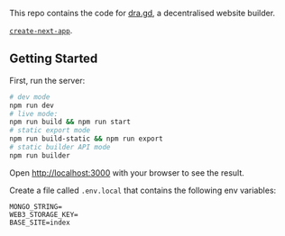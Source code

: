 This repo contains the code for [dra.gd](https://dra.gd/), a decentralised website builder.

[`create-next-app`](https://github.com/vercel/next.js/tree/canary/packages/create-next-app).

## Getting Started

First, run the server:

```bash
# dev mode
npm run dev
# live mode:
npm run build && npm run start
# static export mode
npm run build-static && npm run export
# static builder API mode
npm run builder
```

Open [http://localhost:3000](http://localhost:3000) with your browser to see the result.

Create a file called `.env.local` that contains the following env variables:
```
MONGO_STRING=
WEB3_STORAGE_KEY=
BASE_SITE=index
```

